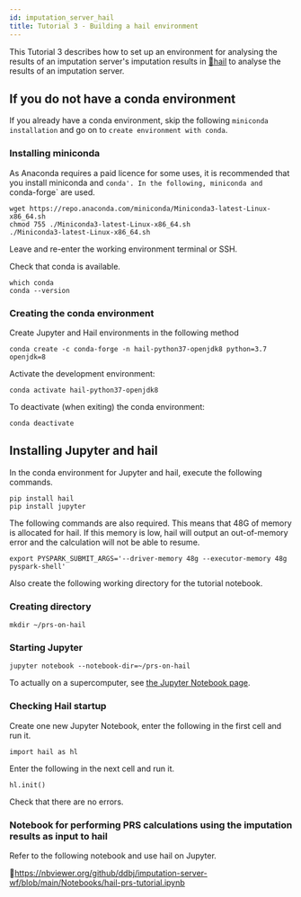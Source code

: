 ```yaml
---
id: imputation_server_hail
title: Tutorial 3 - Building a hail environment
---
```


This Tutorial 3 describes how to set up an environment for analysing the results of an imputation server's imputation results in [&#x1f517;<u>hail</u>](https://hail.is)  to analyse the results of an imputation server.


## If you do not have a conda environment

If you already have a conda environment, skip the following `miniconda installation` and go on to `create environment with conda`.

### Installing miniconda

As Anaconda requires a paid licence for some uses, it is recommended that you install miniconda and `conda'.
In the following, miniconda and `conda-forge` are used.

```
wget https://repo.anaconda.com/miniconda/Miniconda3-latest-Linux-x86_64.sh
chmod 755 ./Miniconda3-latest-Linux-x86_64.sh
./Miniconda3-latest-Linux-x86_64.sh
```

Leave and re-enter the working environment terminal or SSH.

Check that conda is available.

```
which conda
conda --version
```

### Creating the conda environment

Create Jupyter and Hail environments in the following method

```
conda create -c conda-forge -n hail-python37-openjdk8 python=3.7 openjdk=8
```

Activate the development environment:

```
conda activate hail-python37-openjdk8
```

To deactivate (when exiting) the conda environment:

```
conda deactivate
```


## Installing Jupyter and hail

In the conda environment for Jupyter and hail, execute the following commands.

```
pip install hail
pip install jupyter
```

The following commands are also required. This means that 48G of memory is allocated for hail.
If this memory is low, hail will output an out-of-memory error and the calculation will not be able to resume.

```
export PYSPARK_SUBMIT_ARGS='--driver-memory 48g --executor-memory 48g pyspark-shell'
```

Also create the following working directory for the tutorial notebook.

### Creating directory

```
mkdir ~/prs-on-hail
```

### Starting Jupyter

```
jupyter notebook --notebook-dir=~/prs-on-hail
```

To actually on a supercomputer, see [<u>the Jupyter Notebook page</u>](/software/jupyter_notebook).


### Checking Hail startup

Create one new Jupyter Notebook, enter the following in the first cell and run it.

```
import hail as hl
```

Enter the following in the next cell and run it.

```
hl.init()
```

Check that there are no errors.

### Notebook for performing PRS calculations using the imputation results as input to hail

Refer to the following notebook and use hail on Jupyter.

&#x1f517;<u>https://nbviewer.org/github/ddbj/imputation-server-wf/blob/main/Notebooks/hail-prs-tutorial.ipynb</u>
